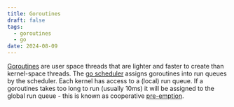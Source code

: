 ```yaml
---
title: Goroutines
draft: false
tags:
  - goroutines
  - go
date: 2024-08-09
---
```

[Goroutines](references/2408122046) are user space threads that are lighter and faster to create than kernel-space threads. The [go scheduler](2408091202) assigns goroutines into run queues by the scheduler. Each kernel has access to a (local) run queue. If a goroutines takes too long to run (usually 10ms) it will be assigned to the global run queue - this is known as cooperative [pre-emption](2408081357#Pre-emption).